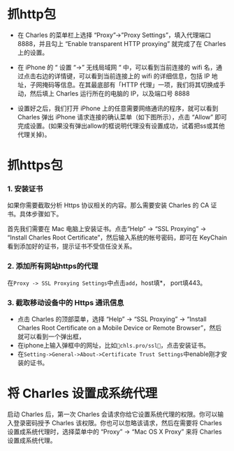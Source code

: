 # 抓http包

- 在 Charles 的菜单栏上选择 “Proxy”->”Proxy Settings”，填入代理端口 8888，并且勾上 “Enable transparent HTTP proxying” 就完成了在 Charles 上的设置。

- 在 iPhone 的 “ 设置 “->” 无线局域网 “ 中，可以看到当前连接的 wifi 名，通过点击右边的详情键，可以看到当前连接上的 wifi 的详细信息，包括 IP 地址，子网掩码等信息。在其最底部有「HTTP 代理」一项，我们将其切换成手动，然后填上 Charles 运行所在的电脑的 IP，以及端口号 8888

- 设置好之后，我们打开 iPhone 上的任意需要网络通讯的程序，就可以看到 Charles 弹出 iPhone 请求连接的确认菜单（如下图所示），点击 “Allow” 即可完成设置。(如果没有弹出allow的框说明代理没有设置成功，试着把ss或其他代理关掉)。

# 抓https包

### 1. 安装证书

如果你需要截取分析 Https 协议相关的内容。那么需要安装 Charles 的 CA 证书。具体步骤如下。

首先我们需要在 Mac 电脑上安装证书。点击“Help” -> “SSL Proxying” -> “Install Charles Root Certificate”，然后输入系统的帐号密码，即可在 KeyChain 看到添加好的证书，提示证书不受信任没关系。

### 2. 添加所有网站https的代理

在`Proxy -> SSL Proxying Settings`中点击`add`，host填*，
port填443。

### 3. 截取移动设备中的 Https 通讯信息

- 点击 Charles 的顶部菜单，选择 “Help” -> “SSL Proxying” -> “Install Charles Root Certificate on a Mobile Device or Remote Browser”，然后就可以看到一个弹出框，
- 在iphone上输入弹框中的网址，比如`chls.pro/ssl`，点击安装证书。
- 在`Setting->General->About->Certificate Trust Settings`中enable刚才安装的证书。

# 将 Charles 设置成系统代理
启动 Charles 后，第一次 Charles 会请求你给它设置系统代理的权限。你可以输入登录密码授予 Charles 该权限。你也可以忽略该请求，然后在需要将 Charles 设置成系统代理时，选择菜单中的 “Proxy” -> “Mac OS X Proxy” 来将 Charles 设置成系统代理。
